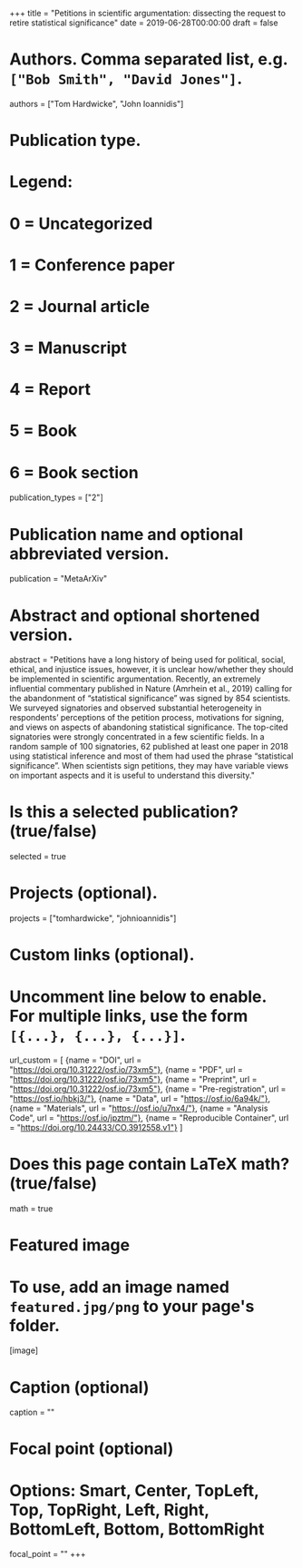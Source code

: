 +++
title = "Petitions in scientific argumentation: dissecting the request to retire statistical significance"
date = 2019-06-28T00:00:00
draft = false

# Authors. Comma separated list, e.g. `["Bob Smith", "David Jones"]`.
authors = ["Tom Hardwicke", "John Ioannidis"]

# Publication type.
# Legend:
# 0 = Uncategorized
# 1 = Conference paper
# 2 = Journal article
# 3 = Manuscript
# 4 = Report
# 5 = Book
# 6 = Book section
publication_types = ["2"]

# Publication name and optional abbreviated version.
publication = "MetaArXiv"

# Abstract and optional shortened version.
abstract = "Petitions have a long history of being used for political, social, ethical, and injustice issues, however, it is unclear how/whether they should be implemented in scientific argumentation. Recently, an extremely influential commentary published in Nature (Amrhein et al., 2019) calling for the abandonment of “statistical significance” was signed by 854 scientists. We surveyed signatories and observed substantial heterogeneity in respondents’ perceptions of the petition process, motivations for signing, and views on aspects of abandoning statistical significance. The top-cited signatories were strongly concentrated in a few scientific fields. In a random sample of 100 signatories, 62 published at least one paper in 2018 using statistical inference and most of them had used the phrase “statistical significance”. When scientists sign petitions, they may have variable views on important aspects and it is useful to understand this diversity."

# Is this a selected publication? (true/false)
selected = true

# Projects (optional).
projects = ["tomhardwicke", "johnioannidis"]

# Custom links (optional).
#   Uncomment line below to enable. For multiple links, use the form `[{...}, {...}, {...}]`.
url_custom = [
{name = "DOI", url = "https://doi.org/10.31222/osf.io/73xm5"},
{name = "PDF", url = "https://doi.org/10.31222/osf.io/73xm5"},
{name = "Preprint", url = "https://doi.org/10.31222/osf.io/73xm5"},
{name = "Pre-registration", url = "https://osf.io/hbkj3/"},
{name = "Data", url = "https://osf.io/6a94k/"},
{name = "Materials", url = "https://osf.io/u7nx4/"},
{name = "Analysis Code", url = "https://osf.io/jpztm/"},
{name = "Reproducible Container", url = "https://doi.org/10.24433/CO.3912558.v1"}
]

# Does this page contain LaTeX math? (true/false)
math = true

# Featured image
# To use, add an image named `featured.jpg/png` to your page's folder. 
[image]
  # Caption (optional)
  caption = ""

  # Focal point (optional)
  # Options: Smart, Center, TopLeft, Top, TopRight, Left, Right, BottomLeft, Bottom, BottomRight
  focal_point = ""
+++
